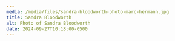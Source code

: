 ```yaml
---
media: /media/files/sandra-bloodworth-photo-marc-hermann.jpg
title: Sandra Bloodworth
alt: Photo of Sandra Bloodworth
date: 2024-09-27T10:18:00-0500
---
```

